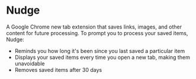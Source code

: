 # Nudge

A Google Chrome new tab extension that saves links, images, and other content for future processing. To prompt you to process your saved items, Nudge:

- Reminds you how long it's been since you last saved a particular item
- Displays your saved items every time you open a new tab, making them unavoidable
- Removes saved items after 30 days
